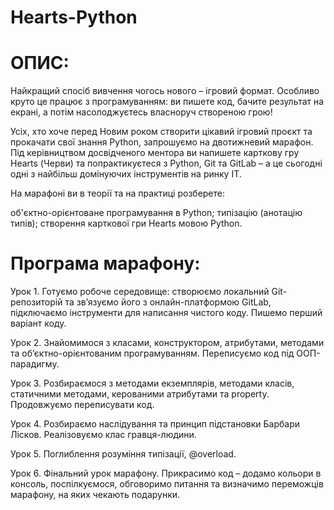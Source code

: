 # Hearts-Python

# ОПИС:
Найкращий спосіб вивчення чогось нового – ігровий формат. Особливо круто це працює з програмуванням: ви пишете код, бачите результат на екрані, а потім насолоджуєтесь власноруч створеною грою! 

Усіх, хто хоче перед Новим роком створити цікавий ігровий проєкт та прокачати свої знання Python, запрошуємо на двотижневий марафон. Під керівництвом досвідченого ментора ви напишете карткову гру Hearts (Черви) та попрактикуєтеся з Python, Git та GitLab – а це сьогодні одні з найбільш домінуючих інструментів на ринку ІТ.

На марафоні ви в теорії та на практиці розберете:

об'єктно-орієнтоване програмування в Python;
типізацію (анотацію типів);
створення карткової гри Hearts мовою Python.


# Програма марафону:
Урок 1. Готуємо робоче середовище: створюємо локальний Git-репозиторій та зв’язуємо його з онлайн-платформою GitLab, підключаємо інструменти для написання чистого коду. Пишемо перший варіант коду.

Урок 2. Знайомимося з класами, конструктором, атрибутами, методами та об’єктно-орієнтованим програмуванням. Переписуємо код під ООП-парадигму.

Урок 3. Розбираємося з методами екземплярів, методами класів, статичними методами, керованими атрибутами та property. Продовжуємо переписувати код.

Урок 4. Розбираємо наслідування та принцип підстановки Барбари Лісков. Реалізовуємо клас гравця-людини.

Урок 5. Поглиблення розуміння типізації, @overload.

Урок 6. Фінальний урок марафону. Прикрасимо код – додамо кольори в консоль, поспілкуємося, обговоримо питання та визначимо переможців марафону, на яких чекають подарунки.